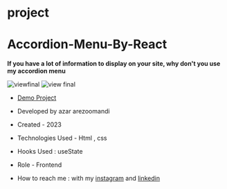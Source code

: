 # project
# Accordion-Menu-By-React

**If you have a lot of information to display on your site, why don't you use my accordion menu**

![viewfinal](![demo](https://github.com/azar-arezoomandi-web/project/assets/144945975/00fae26a-e651-48cf-90bd-db2823270a8e))
![view final]([demo](https://github.com/azar-arezoomandi-web/project/assets/144945975/00fae26a-e651-48cf-90bd-db2823270a8e))

- [Demo Project](https://azar-arezoomandi-web.github.io/project/)

- Developed by azar arezoomandi

- Created - 2023

- Technologies Used - Html , css 

- Hooks Used : useState 

- Role - Frontend

- How to reach me : with my [instagram](https://www.instagram.com/azar.arezoomandi_web) and [linkedin](https://www.linkedin.com/azararezoomandi)
